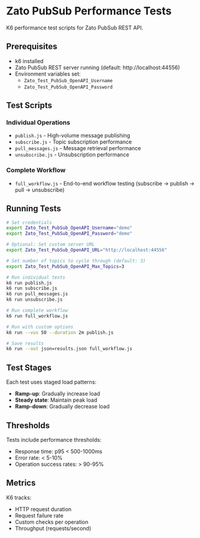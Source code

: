 # Zato PubSub Performance Tests

K6 performance test scripts for Zato PubSub REST API.

## Prerequisites

- k6 installed
- Zato PubSub REST server running (default: http://localhost:44556)
- Environment variables set:
  - `Zato_Test_PubSub_OpenAPI_Username`
  - `Zato_Test_PubSub_OpenAPI_Password`

## Test Scripts

### Individual Operations

- `publish.js` - High-volume message publishing
- `subscribe.js` - Topic subscription performance
- `pull_messages.js` - Message retrieval performance
- `unsubscribe.js` - Unsubscription performance

### Complete Workflow

- `full_workflow.js` - End-to-end workflow testing (subscribe → publish → pull → unsubscribe)

## Running Tests

```bash
# Set credentials
export Zato_Test_PubSub_OpenAPI_Username="demo"
export Zato_Test_PubSub_OpenAPI_Password="demo"

# Optional: Set custom server URL
export Zato_Test_PubSub_OpenAPI_URL="http://localhost:44556"

# Set number of topics to cycle through (default: 3)
export Zato_Test_PubSub_OpenAPI_Max_Topics=3

# Run individual tests
k6 run publish.js
k6 run subscribe.js
k6 run pull_messages.js
k6 run unsubscribe.js

# Run complete workflow
k6 run full_workflow.js

# Run with custom options
k6 run --vus 50 --duration 2m publish.js

# Save results
k6 run --out json=results.json full_workflow.js
```

## Test Stages

Each test uses staged load patterns:

- **Ramp-up**: Gradually increase load
- **Steady state**: Maintain peak load
- **Ramp-down**: Gradually decrease load

## Thresholds

Tests include performance thresholds:

- Response time: p95 < 500-1000ms
- Error rate: < 5-10%
- Operation success rates: > 90-95%

## Metrics

K6 tracks:

- HTTP request duration
- Request failure rate
- Custom checks per operation
- Throughput (requests/second)
